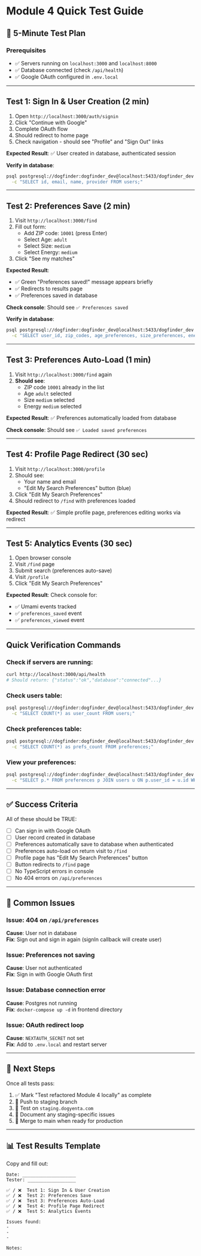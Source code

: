 # Module 4 Quick Test Guide

## 🚀 **5-Minute Test Plan**

### **Prerequisites**
- ✅ Servers running on `localhost:3000` and `localhost:8000`
- ✅ Database connected (check `/api/health`)
- ✅ Google OAuth configured in `.env.local`

---

## **Test 1: Sign In & User Creation** (2 min)

1. Open `http://localhost:3000/auth/signin`
2. Click "Continue with Google"
3. Complete OAuth flow
4. Should redirect to home page
5. Check navigation - should see "Profile" and "Sign Out" links

**Expected Result**: ✅ User created in database, authenticated session

**Verify in database**:
```bash
psql postgresql://dogfinder:dogfinder_dev@localhost:5433/dogfinder_dev \
  -c "SELECT id, email, name, provider FROM users;"
```

---

## **Test 2: Preferences Save** (2 min)

1. Visit `http://localhost:3000/find`
2. Fill out form:
   - Add ZIP code: `10001` (press Enter)
   - Select Age: `adult`
   - Select Size: `medium`
   - Select Energy: `medium`
3. Click "See my matches"

**Expected Result**: 
- ✅ Green "Preferences saved!" message appears briefly
- ✅ Redirects to results page
- ✅ Preferences saved in database

**Check console**: Should see `✅ Preferences saved`

**Verify in database**:
```bash
psql postgresql://dogfinder:dogfinder_dev@localhost:5433/dogfinder_dev \
  -c "SELECT user_id, zip_codes, age_preferences, size_preferences, energy_level FROM preferences;"
```

---

## **Test 3: Preferences Auto-Load** (1 min)

1. Visit `http://localhost:3000/find` again
2. **Should see**:
   - ZIP code `10001` already in the list
   - Age `adult` selected
   - Size `medium` selected
   - Energy `medium` selected

**Expected Result**: ✅ Preferences automatically loaded from database

**Check console**: Should see `✅ Loaded saved preferences`

---

## **Test 4: Profile Page Redirect** (30 sec)

1. Visit `http://localhost:3000/profile`
2. Should see:
   - Your name and email
   - "Edit My Search Preferences" button (blue)
3. Click "Edit My Search Preferences"
4. Should redirect to `/find` with preferences loaded

**Expected Result**: ✅ Simple profile page, preferences editing works via redirect

---

## **Test 5: Analytics Events** (30 sec)

1. Open browser console
2. Visit `/find` page
3. Submit search (preferences auto-save)
4. Visit `/profile`
5. Click "Edit My Search Preferences"

**Expected Result**: Check console for:
- ✅ Umami events tracked
- ✅ `preferences_saved` event
- ✅ `preferences_viewed` event

---

## **Quick Verification Commands**

### **Check if servers are running**:
```bash
curl http://localhost:3000/api/health
# Should return: {"status":"ok","database":"connected"...}
```

### **Check users table**:
```bash
psql postgresql://dogfinder:dogfinder_dev@localhost:5433/dogfinder_dev \
  -c "SELECT COUNT(*) as user_count FROM users;"
```

### **Check preferences table**:
```bash
psql postgresql://dogfinder:dogfinder_dev@localhost:5433/dogfinder_dev \
  -c "SELECT COUNT(*) as prefs_count FROM preferences;"
```

### **View your preferences**:
```bash
psql postgresql://dogfinder:dogfinder_dev@localhost:5433/dogfinder_dev \
  -c "SELECT p.* FROM preferences p JOIN users u ON p.user_id = u.id WHERE u.email = 'your-email@example.com';"
```

---

## ✅ **Success Criteria**

All of these should be TRUE:
- [ ] Can sign in with Google OAuth
- [ ] User record created in database
- [ ] Preferences automatically save to database when authenticated
- [ ] Preferences auto-load on return visit to `/find`
- [ ] Profile page has "Edit My Search Preferences" button
- [ ] Button redirects to `/find` page
- [ ] No TypeScript errors in console
- [ ] No 404 errors on `/api/preferences`

---

## 🐛 **Common Issues**

### **Issue: 404 on `/api/preferences`**
**Cause**: User not in database  
**Fix**: Sign out and sign in again (signIn callback will create user)

### **Issue: Preferences not saving**
**Cause**: User not authenticated  
**Fix**: Sign in with Google OAuth first

### **Issue: Database connection error**
**Cause**: Postgres not running  
**Fix**: `docker-compose up -d` in frontend directory

### **Issue: OAuth redirect loop**
**Cause**: `NEXTAUTH_SECRET` not set  
**Fix**: Add to `.env.local` and restart server

---

## 🎯 **Next Steps**

Once all tests pass:
1. ✅ Mark "Test refactored Module 4 locally" as complete
2. 🚀 Push to staging branch
3. 🧪 Test on `staging.dogyenta.com`
4. 📝 Document any staging-specific issues
5. 🎉 Merge to main when ready for production

---

## 📊 **Test Results Template**

Copy and fill out:

```
Date: ____________________
Tester: __________________

✅ / ❌  Test 1: Sign In & User Creation
✅ / ❌  Test 2: Preferences Save
✅ / ❌  Test 3: Preferences Auto-Load
✅ / ❌  Test 4: Profile Page Redirect
✅ / ❌  Test 5: Analytics Events

Issues found:
- 
- 
- 

Notes:
```

